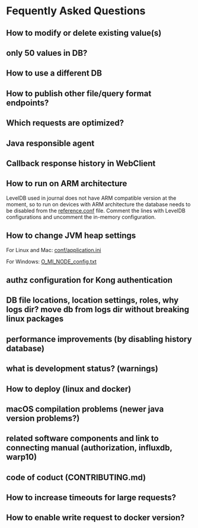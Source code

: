 # Fequently Asked Questions

## How to modify or delete existing value(s)
## only 50 values in DB?
## How to use a different DB
## How to publish other file/query format endpoints?
## Which requests are optimized?
## Java responsible agent
## Callback response history in WebClient
## How to run on ARM architecture

LevelDB used in journal does not have ARM compatible version at the moment, 
so to run on devices with ARM architecture the database needs to be disabled from the [reference.conf](https://github.com/AaltoAsia/O-MI/blob/development/O-MI-Node/src/main/resources/reference.conf#L432-L437) file. Comment the lines with LevelDB configurations and uncomment the in-memory configuration.

## How to change JVM heap settings

For Linux and Mac: [conf/application.ini](https://github.com/AaltoAsia/O-MI/blob/master/src/universal/conf/application.ini) 

For Windows: [O_MI_NODE_config.txt](https://github.com/AaltoAsia/O-MI/blob/master/src/universal/O_MI_NODE_config.txt)

## authz configuration for Kong authentication
## DB file locations, location settings, roles, why logs dir? move db from logs dir without breaking linux packages
## performance improvements (by disabling history database)
## what is development status? (warnings)
## How to deploy (linux and docker)
## macOS compilation problems (newer java version problems?)
## related software components and link to connecting manual (authorization, influxdb, warp10)
## code of coduct (CONTRIBUTING.md)
## How to increase timeouts for large requests?
## How to enable write request to docker version?
